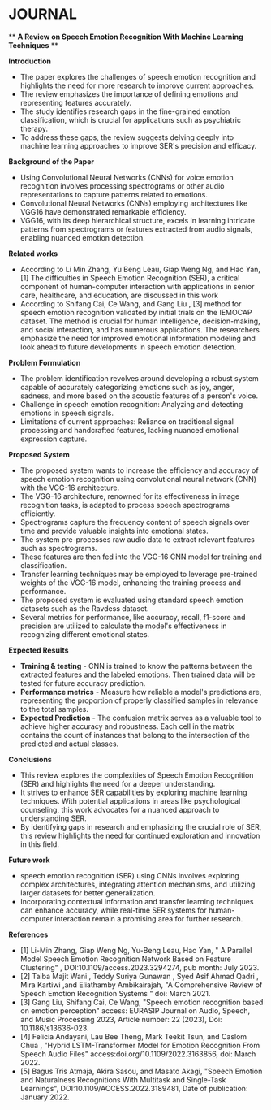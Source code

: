 # JOURNAL

** **A Review on Speech Emotion Recognition With Machine Learning Techniques** **

**Introduction**
 - The paper explores the challenges of speech emotion recognition and highlights the need for more research to improve current approaches. 
 - The review emphasizes the importance of defining emotions and representing features accurately. 
 - The study identifies research gaps in the fine-grained emotion classification, which is crucial for applications such as psychiatric therapy. 
 - To address these gaps, the review suggests delving deeply into machine learning approaches to improve SER's precision and efficacy. 

**Background of the Paper**
 - Using Convolutional Neural Networks (CNNs) for voice emotion recognition involves processing spectrograms or other audio representations to capture patterns related to emotions.
 - Convolutional Neural Networks (CNNs) employing architectures like VGG16 have demonstrated remarkable efficiency.
 - VGG16, with its deep hierarchical structure, excels in learning intricate patterns from spectrograms or features extracted from audio signals, enabling nuanced emotion detection.

**Related works**
 - According to Li Min Zhang, Yu Beng Leau, Giap Weng Ng, and Hao Yan, [1] The difficulties in Speech Emotion Recognition (SER), a critical component of human-computer interaction with applications in senior care, healthcare, and education, are discussed in this work
 - According to Shifang Cai, Ce Wang, and Gang Liu , [3] method for speech emotion recognition validated by initial trials on the IEMOCAP dataset. The method is crucial for human intelligence, decision-making, and social interaction, and has numerous applications. The researchers emphasize the need for improved emotional information modeling and look ahead to future developments in speech emotion detection.
   
**Problem Formulation**
 - The problem identification revolves around developing a robust system capable of accurately categorizing emotions such as joy, anger, sadness, and more based on the acoustic features of a person's voice. 
 - Challenge in speech emotion recognition: Analyzing and detecting emotions in speech signals.
 - Limitations of current approaches: Reliance on traditional signal processing and handcrafted features, lacking nuanced emotional expression capture.

**Proposed System**
 - The proposed system wants to increase the efficiency and accuracy of speech emotion recognition using convolutional neural network (CNN) with the VGG-16 architecture. 
 - The VGG-16 architecture, renowned for its effectiveness in image recognition tasks, is adapted to process speech spectrograms efficiently. 
 - Spectrograms capture the frequency content of speech signals over time and provide valuable insights into emotional states. 
 - The system pre-processes raw audio data to extract relevant features such as spectrograms.
 - These features are then fed into the VGG-16 CNN model for training and classification. 
 - Transfer learning techniques may be employed to leverage pre-trained weights of the VGG-16 model, enhancing the training process and performance. 
 - The proposed system is evaluated using standard speech emotion datasets such as the Ravdess dataset. 
 - Several metrics for performance, like accuracy, recall, f1-score and precision are utilized to calculate the model's effectiveness in recognizing different emotional states.

**Expected Results**
 - **Training & testing** - CNN is trained to know the patterns between the extracted features and the labeled emotions. Then trained data will be tested for future accuracy prediction.
 - **Performance metrics** -  Measure how reliable a model's predictions are, representing the proportion of properly classified samples in relevance to the  total samples.
 - **Expected Prediction** - The confusion matrix serves as a valuable tool to achieve higher accuracy and robustness. Each cell in the matrix contains the count of instances that belong to the intersection of the predicted and actual classes.
   
**Conclusions**
 - This review explores the complexities of Speech Emotion Recognition (SER) and highlights the need for a deeper understanding. 
 - It strives to enhance SER capabilities by exploring machine learning techniques. With potential applications in areas like psychological counseling, this work advocates for a nuanced approach to understanding SER. 
 - By identifying gaps in research and emphasizing the crucial role of SER, this review highlights the need for continued exploration and innovation in this field.

**Future work**
 - speech emotion recognition (SER) using CNNs involves exploring complex architectures, integrating attention mechanisms, and utilizing larger datasets for better generalization. 
 - Incorporating contextual information and transfer learning techniques can enhance accuracy, while real-time SER systems for human-computer interaction remain a promising area for further research.

**References**
 - [1] Li-Min Zhang, Giap Weng Ng, Yu-Beng Leau, Hao Yan, " A Parallel Model Speech Emotion Recognition Network Based on Feature Clustering" , DOI:10.1109/access.2023.3294274, pub month: July 2023.
 - [2] Taiba Majit Wani , Teddy Suriya Gunawan , Syed Asif Ahmad Qadri , Mira Kartiwi ,and Eliathamby Ambikairajah, "A Comprehensive Review of Speech Emotion Recognition Systems " doi: March 2021.
 - [3] Gang Liu, Shifang Cai, Ce Wang, "Speech emotion recognition based on emotion perception" access: EURASIP Journal on Audio, Speech, and Music Processing  2023, Article number: 22 (2023), Doi: 10.1186/s13636-023.
 - [4] Felicia Andayani, Lau Bee Theng, Mark Teekit Tsun, and Caslom Chua , "Hybrid LSTM-Transformer Model for Emotion Recognition From Speech Audio Files" access:doi.org/10.1109/2022.3163856, doi: March 2022.
 - [5] Bagus Tris Atmaja,  Akira Sasou, and Masato Akagi, "Speech Emotion and Naturalness Recognitions With Multitask and Single-Task Learnings", DOI:10.1109/ACCESS.2022.3189481, Date of publication: January 2022.
